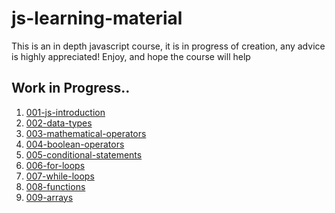 # js-learning-material

This is an in depth javascript course, it is in progress of creation, any advice is highly appreciated!
Enjoy, and hope the course will help

## Work in Progress..

1. [001-js-introduction](https://github.com/puftare/js-learning-material/tree/master/001-js-introduction)
2. [002-data-types](https://github.com/puftare/js-learning-material/tree/master/002-data-types)
3. [003-mathematical-operators](https://github.com/puftare/js-learning-material/tree/master/003-mathematical-operators)
4. [004-boolean-operators](https://github.com/puftare/js-learning-material/tree/master/004-boolean-operators)
5. [005-conditional-statements](https://github.com/puftare/js-learning-material/tree/master/005-conditional-statements)
6. [006-for-loops](https://github.com/puftare/js-learning-material/tree/master/006-for-loops)
7. [007-while-loops](https://github.com/puftare/js-learning-material/tree/master/007-while-loops)
8. [008-functions](https://github.com/puftare/js-learning-material/tree/master/008-functions)
9. [009-arrays]()

